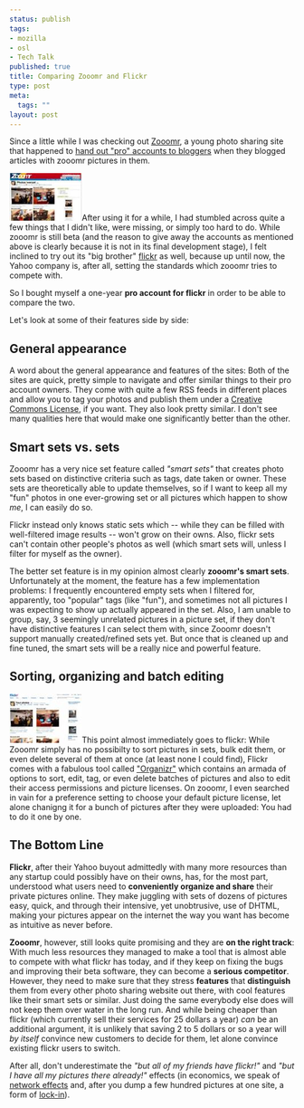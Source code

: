 ```yaml
--- 
status: publish
tags: 
- mozilla
- osl
- Tech Talk
published: true
title: Comparing Zooomr and Flickr
type: post
meta: 
  tags: ""
layout: post
---
```

Since a little while I was checking out <a href="http://zooomr.com">Zooomr</a>, a young photo sharing site that happened to <a href="http://fredericiana.com/2006/12/01/trying-out-zooomr-pro-for-one-year/">hand out "pro" accounts to bloggers</a> when they blogged articles with zooomr pictures in them.

<img id="image157" src="/media/wp/2007/01/zooomr.thumbnail.jpg" alt="Zooomr Screenshot" class="alignleft" />After using it for a while, I had stumbled across quite a few things that I didn't like, were missing, or simply too hard to do. While zooomr is still beta (and the reason to give away the accounts as mentioned above is clearly because it is not in its final development stage), I felt inclined to try out its "big brother" <a href="http://flickr.com">flickr</a> as well, because up until now, the Yahoo company is, after all, setting the standards which zooomr tries to compete with.

So I bought myself a one-year <strong>pro account for flickr</strong> in order to be able to compare the two.

Let's look at some of their features side by side:
<!--more-->
<h2>General appearance</h2>
A word about the general appearance and features of the sites: Both of the sites are quick, pretty simple to navigate and offer similar things to their pro account owners. They come with quite a few RSS feeds in different places and allow you to tag your photos and publish them under a <a href="http://creativecommons.org/">Creative Commons License</a>, if you want. They also look pretty similar. I don't see many qualities here that would make one significantly better than the other.

<h2>Smart sets vs. sets</h2>
Zooomr has a very nice set feature called <em>"smart sets"</em> that creates photo sets based on distinctive criteria such as tags, date taken or owner. These sets are theoretically able to update themselves, so if I want to keep all my "fun" photos in one ever-growing set or all pictures which happen to show <em>me</em>, I can easily do so.

Flickr instead only knows static sets which -- while they can be filled with well-filtered image results -- won't grow on their owns. Also, flickr sets can't contain other people's photos as well (which smart sets will, unless I filter for myself as the owner).

The better set feature is in my opinion almost clearly <strong>zooomr's smart sets</strong>. Unfortunately at the moment, the feature has a few implementation problems: I frequently encountered empty sets when I filtered for, apparently, too "popular" tags (like "fun"), and sometimes not all pictures I was expecting to show up actually appeared in the set. Also, I am unable to group, say, 3 seemingly unrelated pictures in a picture set, if they don't have distinctive features I can select them with, since Zooomr doesn't support manually created/refined sets yet. But once that is cleaned up and fine tuned, the smart sets will be a really nice and powerful feature.

<h2>Sorting, organizing and batch editing</h2>
<img id="image158" src="/media/wp/2007/01/flickr.thumbnail.jpg" alt="Flickr Screenshot" class="alignright" />This point almost immediately goes to flickr: While Zooomr simply has no possibilty to sort pictures in sets, bulk edit them, or even delete several of them at once (at least none I could find), Flickr comes with a fabulous tool called <a href="http://www.flickr.com/help/organizr/">"Organizr"</a> which contains an armada of options to sort, edit, tag, or even delete batches of pictures and also to edit their access permissions and picture licenses. On zooomr, I even searched in vain for a preference setting to choose your default picture license, let alone chanigng it for a bunch of pictures after they were uploaded: You had to do it one by one.

<h2>The Bottom Line</h2>
<strong>Flickr</strong>, after their Yahoo buyout admittedly with many more resources than any startup could possibly have on their owns, has, for the most part, understood what users need to <strong>conveniently organize and share</strong> their private pictures online. They make juggling with sets of dozens of pictures easy, quick, and through their intensive, yet unobtrusive, use of DHTML, making your pictures appear on the internet the way you want has become as intuitive as never before.

<strong>Zooomr</strong>, however, still looks quite promising and they are <strong>on the right track</strong>: With much less resources they managed to make a tool that is almost able to compete with what flickr has today, and if they keep on fixing the bugs and improving their beta software, they can become a <strong>serious competitor</strong>. However, they need to make sure that they stress <strong>features</strong> that <strong>distinguish</strong> them from every other photo sharing website out there, with cool features like their smart sets or similar. Just doing the same everybody else does will not keep them over water in the long run. And while being cheaper than flickr (which currently sell their services for 25 dollars a year) <em>can</em> be an additional argument, it is unlikely that saving 2 to 5 dollars or so a year will <em>by itself</em> convince new customers to decide for them, let alone convince existing flickr users to switch.

After all, don't underestimate the <em>"but all of my friends have flickr!"</em> and <em>"but I have all my pictures there already!"</em> effects (in economics, we speak of <a href="http://en.wikipedia.org/wiki/Network_effect">network effects</a> and, after you dump a few hundred pictures at one site, a form of <a href="http://en.wikipedia.org/wiki/Vendor_lock-in">lock-in</a>).
